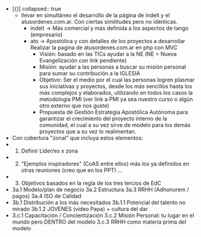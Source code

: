 - [{}]
  collapsed:: true
	- llevar en simultáneo el desarrollo de la página de indelt y el atusordenes.com.ar. Con ciertas similitudes pero no idénticas.
		- indelt ->  Más comercial y más definida a los aspectos de  tango (empresario)
		- ato -> Apostólica  y con detalles de los proyectos a desarrollar
		  Realizar la pagina de atusordenes.com.ar en php con MVC
			- Visión: basado en las TICs ayudar a la NE (NE = Nueva Evangelización con link pendiente)
			- Misión: ayudar a las personas a buscar su misión personal para sumar su contribución a la IGLESIA
			- Objetivo: Ser el medio por el cual las personas logren plasmar sus iniciativas y proyectos, desde los más sencillos hasta los más complejos y elaborados, utilizando en todos los casos la metodología PMI (ver link a PMI ya sea nuestro curso o algún otro externo que nos guste)
			- Propuesta de Gestión Estrategia Apostólica Autónoma para garantizar el crecimiento del proyecto interno de la comunidad, el cual a su vez sirve de modelo para los demás proyectos que a su vez lo realimentan.
- Con cobertura "zonal" que incluya estos elementos:
- 1. Definir Lider/es x zona
- 2. "Ejemplos inspiradores" (CoAS entre ellos) más los ya definidos en otras reuniones (creo que en los PPT) ...
- 3. Objetivos basados en la regla de los tres tercios de EdC
- 3a.1 Modelo/plan de negocio
  3a.2 Estructura 
  3a.3 RRHH (Adhonorem / pagos)
  3a.4 ISO de Calidad
- 3b.1 Distribución a los más necesitados
  3b.1.1 Potencial del talento no mirado
  3b.1.2 JOVENES (video Papa) + cultura del dar
- 3.c.1 Capacitación / Concientización 
  3.c.2 Misión Personal: tu lugar en el mundo pero DENTRO del modelo
  3.c.3 RRHH como materia prima del modelo